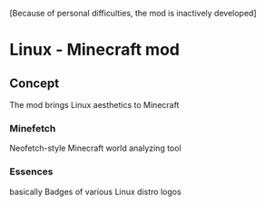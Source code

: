 [Because of personal difficulties, the mod is inactively developed]
# Linux - Minecraft mod

## Concept
The mod brings Linux aesthetics to Minecraft
### Minefetch
Neofetch-style Minecraft world analyzing tool
### Essences
basically Badges of various Linux distro logos